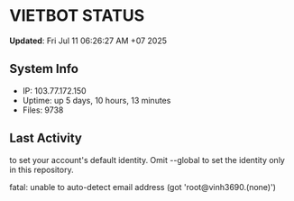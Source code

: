 # VIETBOT STATUS
**Updated**: Fri Jul 11 06:26:27 AM +07 2025

## System Info
- IP: 103.77.172.150
- Uptime: up 5 days, 10 hours, 13 minutes
- Files: 9738

## Last Activity

to set your account's default identity.
Omit --global to set the identity only in this repository.

fatal: unable to auto-detect email address (got 'root@vinh3690.(none)')
